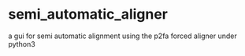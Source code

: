 # semi_automatic_aligner
a gui for semi automatic alignment using the p2fa forced aligner under python3 
